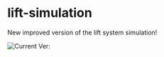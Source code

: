 # lift-simulation
New improved version of the lift system simulation!

![Current Ver: ](https://i.imgur.com/c1eosLp.png)
